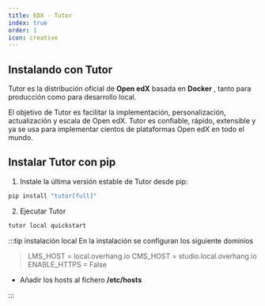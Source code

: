 ```yaml
---
title: EDX - Tutor
index: true
order: 1
icon: creative
---
```


## Instalando con Tutor

Tutor es la distribución oficial de **Open edX** basada en **Docker** , tanto para producción como para desarrollo local. 

El objetivo de Tutor es facilitar la implementación, personalización, actualización y escala de Open edX. Tutor es confiable, rápido, extensible y ya se usa para implementar cientos de plataformas Open edX en todo el mundo.

## Instalar Tutor con pip 

1. Instale la última versión estable de Tutor desde pip:

```bash
pip install "tutor[full]"
```

2. Ejecutar Tutor
```bash
tutor local quickstart
```
:::tip instalación local
En la instalación se configuran los siguiente dominios

>   LMS_HOST = local.overhang.io
>   CMS_HOST = studio.local.overhang.io
>   ENABLE_HTTPS = False

* Añadir los hosts al fichero **/etc/hosts**

:::    

